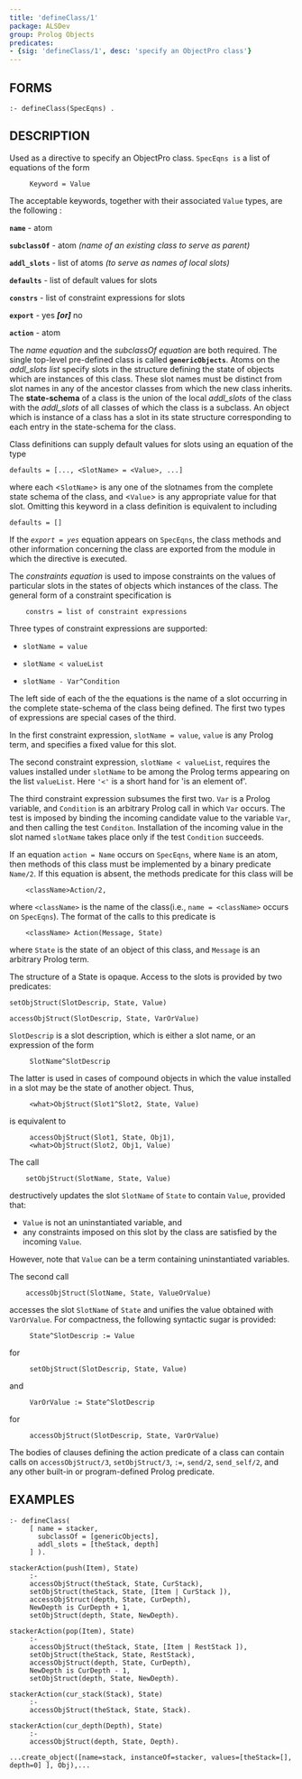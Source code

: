 ```yaml
---
title: 'defineClass/1'
package: ALSDev
group: Prolog Objects
predicates:
- {sig: 'defineClass/1', desc: 'specify an ObjectPro class'}
---
```


## FORMS
```
:- defineClass(SpecEqns) .
```
## DESCRIPTION

Used as a directive to specify an ObjectPro class. `SpecEqns is` a list of equations of the form
```
     Keyword = Value

```
The acceptable keywords, together with their associated `Value` types, are the following :

**`name`** - atom

**`subclassOf`** - atom _(name of an existing class to serve as parent)_

**`addl_slots`** - list of atoms _(to serve as names of local slots)_

**`defaults`** - list of default values for slots

**`constrs`** - list of constraint expressions for slots

**`export`** - yes **_[or]_** no

**`action`** - atom

The _name equation_ and the _subclassOf equation_ are both required. The single top-level pre-defined class is called **`genericObjects`**. Atoms on the _addl_slots list_ specify slots in the structure defining the state of objects which are instances of this class. These slot names must be distinct from slot names in any of the ancestor classes from which the new class inherits. The **__state-schema__** of a class is the union of the local _addl_slots_ of the class with the _addl_slots_ of all classes of which the class is a subclass. An object which is instance of a class has a slot in its state structure corresponding to each entry in the state-schema for the class.

Class definitions can supply default values for slots using an equation of the type
```
defaults = [..., <SlotName> = <Value>, ...]
```
where each &lt;`SlotName`&gt; is any one of the slotnames from the complete state schema of the class, and &lt;`Value`&gt; is any appropriate value for that slot. Omitting this keyword in a class definition is equivalent to including
```
defaults = []
```
If the _`export = yes`_ equation appears on `SpecEqns`, the class methods and other information concerning the class are exported from the module in which the directive is executed.

The _constraints equation_ is used to impose constraints on the values of particular slots in the states of objects which instances of the class. The general form of a constraint specification is
```
    constrs = list of constraint expressions
```
Three types of constraint expressions are supported:

- `slotName = value`

- `slotName < valueList`

- `slotName - Var^Condition`

The left side of each of the the equations is the name of a slot occurring in the complete state-schema of the class being defined.  The first two types of expressions are special cases of the third. 

In the first constraint expression, `slotName = value`, `value` is any Prolog term, and specifies a fixed value for this slot. 

The second constraint expression, `slotName < valueList`, requires the values installed under `slotName` to be among the Prolog terms appearing on the list `valueList`. Here `'<'` is a short hand for 'is an element of'. 

The third constraint expression subsumes the first two. `Var` is a Prolog variable, and `Condition` is an arbitrary Prolog call in which `Var` occurs. The test is imposed by binding the incoming candidate value to the variable `Var`, and then calling the test `Conditon`. Installation of the incoming value in the slot named `slotName` takes place only if the test `Condition` succeeds.

If an equation `action = Name` occurs on `SpecEqns`, where `Name` is an atom, then methods of this class must be implemented by a binary predicate `Name/2`. If this equation is absent, the methods predicate for this class will be 
```
    <className>Action/2, 
```
where `<className>` is the name of the class(i.e., `name = <className>` occurs on `SpecEqns`). The format of the calls to this predicate is
```
    <className> Action(Message, State)
```
where `State` is the state of an object of this class, and  `Message` is an arbitrary Prolog term.

The structure of a State is opaque. Access to the slots is provided by two predicates:
```
setObjStruct(SlotDescrip, State, Value)

accessObjStruct(SlotDescrip, State, VarOrValue)
```
`SlotDescrip` is a slot description, which is either a slot name, or an expression of the form
```
     SlotName^SlotDescrip
```
The latter is used in cases of compound objects in which the value installed in a slot may be the state of another object. Thus,
```
     <what>ObjStruct(Slot1^Slot2, State, Value)
```
is equivalent to
```
     accessObjStruct(Slot1, State, Obj1),
     <what>ObjStruct(Slot2, Obj1, Value)
```
The call
```
    setObjStruct(SlotName, State, Value)
```
destructively updates the slot `SlotName` of `State` to contain `Value`, provided that:

 - `Value` is not an uninstantiated variable, and
 - any constraints imposed on this slot by the class are satisfied by the incoming `Value`. 

However, note that `Value` can be a term containing uninstantiated variables. 

The second call
```
    accessObjStruct(SlotName, State, ValueOrValue)
```
accesses the slot `SlotName` of `State` and unifies the value obtained with `VarOrValue`. For compactness, the following syntactic sugar is provided:
```
     State^SlotDescrip := Value
```
for
```
     setObjStruct(SlotDescrip, State, Value)
```
and
```
     VarOrValue := State^SlotDescrip
```
for
```
     accessObjStruct(SlotDescrip, State, VarOrValue)
```
The bodies of clauses defining the action predicate of a class can contain calls on `accessObjStruct/3`, `setObjStruct/3`, `:=`, `send/2`, `send_self/2`, and any other built-in or program-defined Prolog predicate.

## EXAMPLES
```
:- defineClass(
     [ name = stacker,
       subclassOf = [genericObjects],
       addl_slots = [theStack, depth]
     ] ).

stackerAction(push(Item), State)
     :-
     accessObjStruct(theStack, State, CurStack),
     setObjStruct(theStack, State, [Item | CurStack ]),
     accessObjStruct(depth, State, CurDepth),
     NewDepth is CurDepth + 1,
     setObjStruct(depth, State, NewDepth).

stackerAction(pop(Item), State)
     :-
     accessObjStruct(theStack, State, [Item | RestStack ]),
     setObjStruct(theStack, State, RestStack),
     accessObjStruct(depth, State, CurDepth),
     NewDepth is CurDepth - 1,
     setObjStruct(depth, State, NewDepth).

stackerAction(cur_stack(Stack), State)
     :-
     accessObjStruct(theStack, State, Stack).

stackerAction(cur_depth(Depth), State)
     :-
     accessObjStruct(depth, State, Depth).

...create_object([name=stack, instanceOf=stacker, values=[theStack=[], depth=0] ], Obj),...
```
